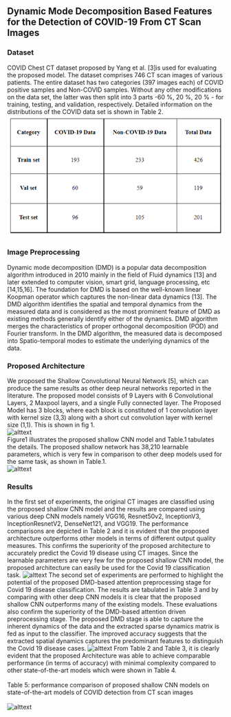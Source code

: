 ## Dynamic Mode Decomposition Based Features for the Detection of COVID-19 From CT Scan Images

### Dataset
COVID Chest CT dataset proposed by Yang et al. [3]is used for evaluating the proposed model. The dataset comprises 746 CT scan images of various patients. The entire dataset has two categories (397 images each) of COVID positive samples and Non-COVID samples. Without any other modifications on the data set, the latter was then split into 3 parts -60 %, 20 %, 20 % - for training, testing, and validation, respectively. Detailed information on the distributions of the COVID data set is shown in Table 2. </br>
![alttext](https://github.com/LokeshSaipureddi/Shallow-CNN/blob/main/Screenshot%202022-02-08%20154929.png)

### Image Preprocessing
Dynamic mode decomposition (DMD) is a popular data decomposition algorithm introduced in 2010 mainly in the field of Fluid dynamics [13] and later extended to computer vision, smart grid, language processing, etc [14,15,16]. The foundation for DMD is based on the well-known linear Koopman operator which captures the non-linear data dynamics [13]. The DMD algorithm identifies the spatial and temporal dynamics from the measured data and is considered as the most prominent feature of DMD as existing methods generally identify either of the dynamics. DMD algorithm merges the characteristics of proper orthogonal decomposition (POD) and Fourier transform. In the DMD algorithm, the measured data is decomposed into Spatio-temporal modes to estimate the underlying dynamics of the data.

### Proposed Architecture
   We proposed the Shallow Convolutional Neural Network [5], which can produce the same results as other deep neural networks reported in the literature. The proposed model consists of 9 Layers with 6 Convolutional Layers, 2 Maxpool layers, and a single Fully connected layer. The Proposed Model has 3 blocks, where each block is constituted of 1 convolution layer with kernel size (3,3) along with a short cut convolution layer with kernel size (1,1). This is shown in fig 1.</br>
![alttext](https://github.com/LokeshSaipureddi/Shallow-CNN/blob/main/Screenshot%202022-02-08%2015000.png) </br>
  Figure1 illustrates the proposed shallow CNN model and Table.1 tabulates the details. The proposed shallow network has 38,210 learnable parameters, which is very few in comparison to other deep models used for the same task, as shown in Table.1.</br>
![alttext]()
### Results
   In the first set of experiments, the original CT images are classified using the proposed shallow CNN model and the results are compared using various deep CNN models namely VGG16, Resnet50v2, InceptionV3, InceptionResnetV2, DenseNet121, and VGG19.  The performance comparisons are depicted in Table 2 and it is evident that the proposed architecture outperforms other models in terms of different output quality measures. This confirms the superiority of the proposed architecture to accurately predict the Covid 19 disease using CT images. Since the learnable parameters are very few for the proposed shallow CNN model, the proposed architecture can easily be used for the Covid 19 classification task.
 ![alttext]()
 The second set of experiments are performed to highlight the potential of the proposed DMD-based attention preprocessing stage for Covid 19 disease classification. The results are tabulated in Table 3 and by comparing with other deep CNN models it is clear that the proposed shallow CNN outperforms many of the existing  models. These evaluations also confirm the superiority of the DMD-based attention driven preprocessing stage. The proposed DMD stage is able to capture the inherent dynamics of the data and the extracted sparse dynamics matrix is fed as input to the classifier. The improved accuracy suggests that the extracted spatial dynamics captures the predominant features to distinguish the Covid 19 disease cases. 
 ![alttext]()
 From Table 2 and Table 3, it is clearly evident that the proposed Architecture was able to achieve comparable performance (in terms of accuracy) with minimal complexity compared to other state-of-the-art models which were shown in Table 4. </br>                        
Table 5: performance comparison of proposed shallow CNN models on state-of-the-art models of COVID detection from CT scan images </br>  
![alttext]()

